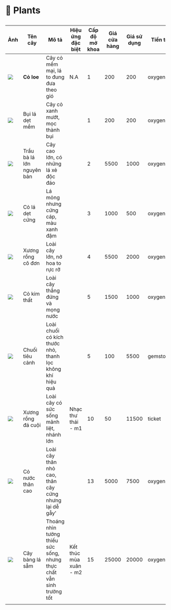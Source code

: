 # 🌱 Plants

##

| Ảnh                                  | Tên cây                   | Mô tả                                                                 | Hiệu ứng đặc biệt      | Cấp độ mở khoa  | Giá cửa hàng | Giá sử dụng | Tiền tệ  |
| ------------------------------------ | ------------------------- | --------------------------------------------------------------------- | ---------------------- | --------------- | ------------ | ----------- | -------- |
| ![](https://i.imgur.com/6j80exi.png) | **Cỏ loe**                | Cây cỏ mềm mại, lá to đung đưa theo gió                               | N.A                    | 1               | 200          | 200         | oxygen   |
| ![](https://i.imgur.com/bPAiNFt.png) | Bụi lá dẹt mềm            | Cây cỏ xanh mướt, mọc thành bụi                                       |                        | 1               | 200          | 200         | oxygen   |
| ![](https://i.imgur.com/mHWqeAk.png) | Trầu bà lá lớn nguyên bản | Cây cao lớn, có những lá xẻ độc đáo                                   |                        | 2               | 5500         | 1000        | oxygen   |
| ![](https://i.imgur.com/T4biogw.png) | Cỏ lá dẹt cứng            | Lá mỏng nhưng cứng cáp, màu xanh đậm                                  |                        | 3               | 1000         | 500         | oxygen   |
| ![](https://i.imgur.com/cv95wOM.png) | Xương rồng cô đơn         | Loài cây lớn, nở hoa to rực rỡ                                        |                        | 4               | 5500         | 2000        | oxygen   |
| ![](https://i.imgur.com/g3MDlIV.png) | Cỏ kim thất               | Loài cây thẳng đứng và mọng nước                                      |                        | 5               | 1500         | 1000        | oxygen   |
| ![](https://i.imgur.com/cqQUJoy.png) | Chuối tiêu cảnh           | Loài chuối có kích thước nhỏ, thanh lọc không khí hiệu quả            |                        | 5               | 100          | 5500        | gemstone |
| ![](https://i.imgur.com/FZk0gxp.png) | Xương rồng đá cuội        | Loài cây có sức sống mãnh liệt, nhánh lớn                             | Nhạc thư thái - m1     | 10              | 50           | 11500       | ticket   |
| ![](https://i.imgur.com/iQnZzlw.png) | Cỏ nước thân cao          | Loài cây thân nhỏ cao, thân cây cứng nhưng lại dễ gẫy'                |                        | 13              | 5000         | 7500        | oxygen   |
| ![](https://i.imgur.com/4JgycKC.png) | Cây bàng lá sẫm           | Thoáng nhìn tưởng thiếu sức sống, nhưng thực chất vẫn sinh trưởng tốt | Kết thúc mùa xuân - m2 | 15              | 25000        | 20000       | oxygen   |
|                                      |                           |                                                                       |                        |                 |              |             |          |
